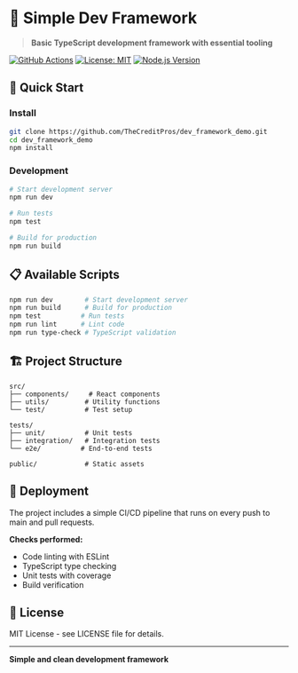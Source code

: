 # 🚀 Simple Dev Framework

> **Basic TypeScript development framework with essential tooling**

[![GitHub Actions](https://img.shields.io/github/actions/workflow/status/TheCreditPros/dev_framework_demo/ci-simplified.yml?branch=main)](https://github.com/TheCreditPros/dev_framework_demo/actions)
[![License: MIT](https://img.shields.io/badge/License-MIT-yellow.svg)](https://opensource.org/licenses/MIT)
[![Node.js Version](https://img.shields.io/badge/Node.js-20+-green.svg)](https://nodejs.org/)

## 🎯 **Quick Start**

### **Install**

```bash
git clone https://github.com/TheCreditPros/dev_framework_demo.git
cd dev_framework_demo
npm install
```

### **Development**

```bash
# Start development server
npm run dev

# Run tests
npm test

# Build for production
npm run build
```

## 📋 **Available Scripts**

```bash
npm run dev        # Start development server
npm run build      # Build for production
npm test          # Run tests
npm run lint      # Lint code
npm run type-check # TypeScript validation
```

## 🏗️ **Project Structure**

```
src/
├── components/     # React components
├── utils/         # Utility functions
└── test/          # Test setup

tests/
├── unit/          # Unit tests
├── integration/   # Integration tests
└── e2e/          # End-to-end tests

public/            # Static assets
```

## 🚀 **Deployment**

The project includes a simple CI/CD pipeline that runs on every push to main and pull requests.

**Checks performed:**
- Code linting with ESLint
- TypeScript type checking
- Unit tests with coverage
- Build verification

## 📄 **License**

MIT License - see LICENSE file for details.

---

**Simple and clean development framework**
